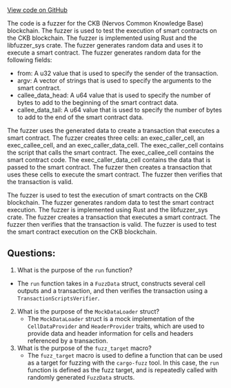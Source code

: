 [View code on GitHub](https://github.com/nervosnetwork/ckb/script/fuzz/fuzz_targets/syscall_exec.rs)

The code is a fuzzer for the CKB (Nervos Common Knowledge Base) blockchain. The fuzzer is used to test the execution of smart contracts on the CKB blockchain. The fuzzer is implemented using Rust and the libfuzzer_sys crate. The fuzzer generates random data and uses it to execute a smart contract. The fuzzer generates random data for the following fields:

- from: A u32 value that is used to specify the sender of the transaction.
- argv: A vector of strings that is used to specify the arguments to the smart contract.
- callee_data_head: A u64 value that is used to specify the number of bytes to add to the beginning of the smart contract data.
- callee_data_tail: A u64 value that is used to specify the number of bytes to add to the end of the smart contract data.

The fuzzer uses the generated data to create a transaction that executes a smart contract. The fuzzer creates three cells: an exec_caller_cell, an exec_callee_cell, and an exec_caller_data_cell. The exec_caller_cell contains the script that calls the smart contract. The exec_callee_cell contains the smart contract code. The exec_caller_data_cell contains the data that is passed to the smart contract. The fuzzer then creates a transaction that uses these cells to execute the smart contract. The fuzzer then verifies that the transaction is valid.

The fuzzer is used to test the execution of smart contracts on the CKB blockchain. The fuzzer generates random data to test the smart contract execution. The fuzzer is implemented using Rust and the libfuzzer_sys crate. The fuzzer creates a transaction that executes a smart contract. The fuzzer then verifies that the transaction is valid. The fuzzer is used to test the smart contract execution on the CKB blockchain.
## Questions: 
 1. What is the purpose of the `run` function?
   - The `run` function takes in a `FuzzData` struct, constructs several cell outputs and a transaction, and then verifies the transaction using a `TransactionScriptsVerifier`.
2. What is the purpose of the `MockDataLoader` struct?
   - The `MockDataLoader` struct is a mock implementation of the `CellDataProvider` and `HeaderProvider` traits, which are used to provide data and header information for cells and headers referenced by a transaction.
3. What is the purpose of the `fuzz_target` macro?
   - The `fuzz_target` macro is used to define a function that can be used as a target for fuzzing with the `cargo-fuzz` tool. In this case, the `run` function is defined as the fuzz target, and is repeatedly called with randomly generated `FuzzData` structs.
